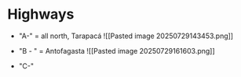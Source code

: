 # Highways
- "A-" = all north, Tarapacá
![[Pasted image 20250729143453.png]]

- "B - " = Antofagasta
![[Pasted image 20250729161603.png]]

- "C-"